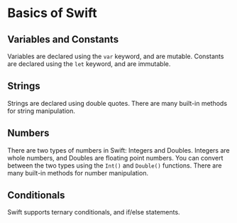# Basics of Swift

## Variables and Constants

Variables are declared using the `var` keyword, and are mutable. Constants are declared using the `let` keyword, and are immutable.

## Strings

Strings are declared using double quotes. There are many built-in methods for string manipulation.

## Numbers

There are two types of numbers in Swift: Integers and Doubles. Integers are whole numbers, and Doubles are floating point numbers. You can convert between the two types using the `Int()` and `Double()` functions. There are many built-in methods for number manipulation.

## Conditionals

Swift supports ternary conditionals, and if/else statements.
